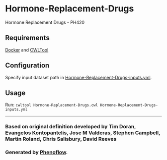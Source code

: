 # Hormone-Replacement-Drugs

Hormone Replacement Drugs - PH420

## Requirements

[Docker](https://docs.docker.com/install/) and [CWLTool](https://github.com/common-workflow-language/cwltool#install)

## Configuration

Specify input dataset path in [Hormone-Replacement-Drugs-inputs.yml](Hormone-Replacement-Drugs-inputs.yml).

## Usage

Run: `cwltool Hormone-Replacement-Drugs.cwl Hormone-Replacement-Drugs-inputs.yml`

***

### Based on original definition developed by Tim Doran, Evangelos Kontopantelis, Jose M Valderas, Stephen Campbell, Martin Roland, Chris Salisbury, David Reeves
### Generated by [Phenoflow](https://kclhi.org/phenoflow).
